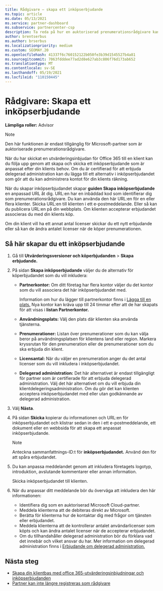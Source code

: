 ```yaml
---
title: Rådgivare – skapa ett inköpserbjudande
ms.topic: article
ms.date: 05/13/2021
ms.service: partner-dashboard
ms.subservice: partnercenter-csp
description: Ta reda på hur en auktoriserad prenumerationsrådgivare kan använda Partnercenter för att skapa ett inköpserbjudande och en anpassad URL som ska ingå i Office 365-utvärderingsinbjudningar.
author: brentserbus
ms.author: brserbus
ms.localizationpriority: medium
ms.custom: SEOMAY.20
ms.openlocfilehash: 41337f6c760152122b050fe3b39d1545527b4a81
ms.sourcegitcommit: 7063fdddee77ad2d8e627ab3c806f76d173ab652
ms.translationtype: MT
ms.contentlocale: sv-SE
ms.lasthandoff: 05/19/2021
ms.locfileid: "110150445"
---
```

# <a name="advisors-create-a-purchase-offer"></a>Rådgivare: Skapa ett inköpserbjudande

 
**Lämpliga roller:** Advisor


> [!NOTE]
> Den här funktionen är endast tillgänglig för Microsoft-partner som är auktoriserade prenumerationsrådgivare.

När du har skickat en utvärderingsinbjudan för Office 365 till en klient kan du följa upp genom att skapa och skicka ett inköpserbjudande som är anpassat efter din klients behov. Om du är certifierad för att erbjuda delegerad administration kan du lägga till ett alternativ i inköpserbjudandet som gör att du kan administrera kontot för din klients räkning.

När du skapar inköpserbjudandet skapar **guiden Skapa inköpserbjudande** en anpassad URL åt dig. URL:en har en inbäddad kod som identifierar dig som prenumerationsrådgivare. Du kan använda den här URL:en för en eller flera klienter. Skicka URL:en till klienten i ett e-postmeddelande. Eller så kan du publicera URL:en på din webbplats. Om klienten accepterar erbjudandet associeras du med din klients köp.

Om din klient vill ha ett annat antal licenser skickar du ett nytt erbjudande eller så kan de ändra antalet licenser när de köper prenumerationen.

## <a name="to-create-a-purchase-offer"></a>Så här skapar du ett inköpserbjudande

1. Gå till **Utvärderingsversioner och köperbjudanden**  >  **Skapa erbjudande.**

2. På sidan **Skapa inköpserbjudande** väljer du de alternativ för köperbjudandet som du vill inkludera:

    - **Partnerkontor:** Om ditt företag har flera kontor väljer du det kontor som du vill associera det här inköpserbjudandet med.

        Information om hur du lägger till partnerkontor finns i [Lägga till en plats.](manage-locations.md) Nya kontor kan kräva upp till 24 timmar efter att de har skapats för att visas i **listan Partnerkontor.**

    - **Användningsplats:** Välj den plats där klienten ska använda tjänsterna.
    - **Prenumerationer:** Listan över prenumerationer som du kan välja beror på användningsplatsen för klientens land eller region. Markera kryssrutan för den prenumeration eller de prenumerationer som du ska erbjuda din klient.
    - **Licensantal:** När du väljer en prenumeration anger du det antal licenser som du vill inkludera i inköpserbjudandet.
    - **Delegerad administration:** Det här alternativet är endast tillgängligt för partner som är certifierade för att erbjuda delegerad administration. Välj det här alternativet om du vill erbjuda din klientdelegeringsadministration. Om du gör det kan klienten acceptera inköpserbjudandet med eller utan godkännande av delegerad administration.

3. Välj **Nästa**.

4. På sidan **Skicka** kopierar du informationen och URL:en för inköpserbjudandet och klistrar sedan in den i ett e-postmeddelande, ett dokument eller en webbsida för att skapa ett anpassat inköpserbjudande.

    > [!NOTE]
    > Anteckna sammanfattnings-ID:t för **inköpserbjudandet.** Använd den för att spåra erbjudandet.

5. Du kan anpassa meddelandet genom att inkludera företagets logotyp, introduktion, avslutande kommentarer eller annan information.

    Skicka inköpserbjudandet till klienten.

6. När du anpassar ditt meddelande bör du överväga att inkludera den här informationen:

    - Identifiera dig som en auktoriserad Microsoft Cloud-partner.
    - Meddela klienterna att de debiteras direkt av Microsoft.
    - Berätta för klienterna hur de kontaktar dig med frågor om tjänsten eller erbjudandet.
    - Meddela klienterna att de kontrollerar antalet användarlicenser som köpts och kan ändra antalet licenser när de accepterar erbjudandet.
    - Om du tillhandahåller delegerad administration bör du förklara vad det innebär och vilket ansvar du har. Mer information om delegerad administration finns i [Erbjudande om delegerad administration.](customers-revoke-admin-privileges.md)

## <a name="next-steps"></a>Nästa steg

- [Skapa din klientbas med office 365-utvärderingsinbjudningar och inköpserbjudanden](advisors-build-your-business.md)
- [Partner kan inte längre registreras som rådgivare](advisors-no-csp.md)